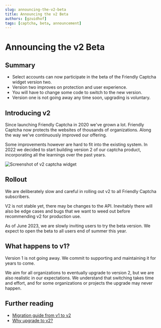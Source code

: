 ```yaml
---
slug: announcing-the-v2-beta
title: Announcing the v2 Beta
authors: [gzuidhof]
tags: [captcha, beta, announcement]
---
```


# Announcing the v2 Beta

## Summary

* Select accounts can now participate in the beta of the Friendly Captcha widget version two.
* Version two improves on protection and user experience.
* You will have to change some code to switch to the new version.
* Version one is not going away any time soon, upgrading is voluntary.

## Introducing v2

Since launching Friendly Captcha in 2020 we've grown a lot. Friendly Captcha now protects the websites of thousands of organizations. Along the way we've continuously improved our offering.

Some improvements however are hard to fit into the existing system. In 2022 we decided to start building version 2 of our captcha product, incorporating all the learnings over the past years.

![Screenshot of v2 captcha widget](/img/widget-v2-ready.png)

## Rollout
We are deliberately slow and careful in rolling out v2 to all Friendly Captcha subscribers. 

V2 is not stable yet, there may be changes to the API. Inevitably there will also be edge cases and bugs that we want to weed out before recommending v2 for production use.

As of June 2023, we are slowly inviting users to try the beta version. We expect to open the beta to all users end of summer this year.

## What happens to v1?
Version 1 is not going away. We commit to supporting and maintaining it for years to come.

We aim for all organizations to eventually upgrade to version 2, but we are also realistic in our expectations. We understand that switching takes time and effort, and for some organizations or projects the upgrade may never happen.

## Further reading

* [Migration guide from v1 to v2](/docs/v2/guides/upgrading-to-v2/introduction)
* [Why upgrade to v2?](/docs/v2/guides/upgrading-to-v2/why-upgrade)





